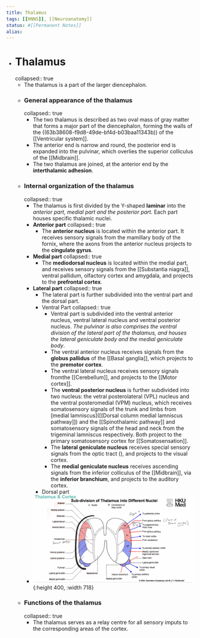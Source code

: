 ```yaml
---
title: Thalamus
tags: [[HNNS]], [[Neuroanatomy]] 
status: #[[Permanent Notes]] 
alias:
---
```


- # Thalamus
  collapsed:: true
	- The thalamus is a part of the larger diencephalon.
	- ### General appearance of the thalamus
	  collapsed:: true
		- The two thalamus is described as two oval mass of gray matter that forms a major part of the diencephalon, forming the walls of the ((63b38608-f9d8-49de-bf4d-b03baa11343b)) of the [[Ventricular system]].
		- The anterior end is narrow and round, the posterior end is expanded into the pulvinar, which overlies the superior colliculus of the [[Midbrain]].
		- The two thalamus are joined, at the anterior end by the **interthalamic adhesion**.
	- ### Internal organization of the thalamus
	  collapsed:: true
		- The thalamus is first divided by the Y-shaped **laminar** into the *anterior part, medial part and the posterior part.* Each part houses specific thalamic nuclei.
		- **Anterior part**
		  collapsed:: true
			- The **anterior nucleus** is located within the anterior part. It receives sensory signals from the mamillary body of the fornix, where the axons from the anterior nucleus projects to the **cingulate gyrus**.
		- **Medial part**
		  collapsed:: true
			- The **mediodorsal nucleus** is located within the medial part, and receives sensory signals from the [[Substantia niagra]], ventral pallidum, olfactory cortex and amygdala, and projects to the **prefrontal cortex**.
		- **Lateral part**
		  collapsed:: true
			- The lateral part is further subdivided into the ventral part and the dorsal part.
			- Ventral Part
			  collapsed:: true
				- Ventral part is subdivided into the ventral anterior nucleus, ventral lateral nucleus and ventral posterior nucleus. *The pulvinar is also comprises the ventral division of the lateral part of the thalamus, and houses the lateral geniculate body and the medial geniculate body*.
				- The ventral anterior nucleus receives signals from the  **globus pallidus** of the [[Basal ganglia]], which projects to the **premotor cortex**.
				- The ventral lateral nucleus receives sensory signals fromthe [[Cerebellum]], and projects to the [[Motor cortex]].
				- The **ventral posterior nucleus** is further subdivided into two nucleus: the vetral posterolateral (VPL) nucleus and the ventral posteromedial (VPM) nucleus, which receives somatosensory signals of the trunk and limbs from [medial lamniscus]([[Dorsal column medial lamniscus pathway]]) and the [[Spinothalamic pathway]] and somatosensory signals of the head and neck from the trigeminal lamniscus respectively. Both project to the primary somatosensory cortex for [[Somatosensation]].
				- The **lateral geniculate nucleus** receives special sensory signals from the optic tract (), and projects to the visual cortex.
				- The **medial geniculate nucleus** receives ascending signals from the inferior colliculus of the [[Midbrain]], via the **inferior branchium**, and projects to the auditory cortex.
			- Dorsal part
		- ![image.png](../assets/image_1672718273524_0.png){:height 400, :width 718}
	- ### Functions of the thalamus
	  collapsed:: true
		- The thalamus serves as a relay centre for all sensory imputs to the corresponding areas of the cortex.